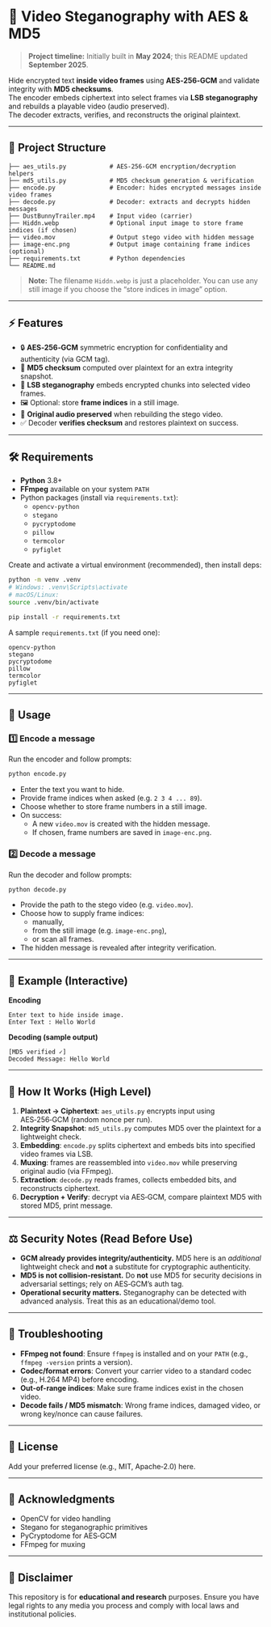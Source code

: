 # 🔐 Video Steganography with AES & MD5
> **Project timeline:** Initially built in **May 2024**; this README updated **September 2025**.


Hide encrypted text **inside video frames** using **AES‑256‑GCM** and validate integrity with **MD5 checksums**.  
The encoder embeds ciphertext into select frames via **LSB steganography** and rebuilds a playable video (audio preserved).  
The decoder extracts, verifies, and reconstructs the original plaintext.

---

## 📂 Project Structure

```
├── aes_utils.py            # AES‑256‑GCM encryption/decryption helpers
├── md5_utils.py            # MD5 checksum generation & verification
├── encode.py               # Encoder: hides encrypted messages inside video frames
├── decode.py               # Decoder: extracts and decrypts hidden messages
├── DustBunnyTrailer.mp4    # Input video (carrier)
├── Hiddn.webp              # Optional input image to store frame indices (if chosen)
├── video.mov               # Output stego video with hidden message
├── image-enc.png           # Output image containing frame indices (optional)
├── requirements.txt        # Python dependencies
└── README.md
```

> **Note:** The filename `Hiddn.webp` is just a placeholder. You can use any still image if you choose the “store indices in image” option.

---

## ⚡ Features

- 🔒 **AES‑256‑GCM** symmetric encryption for confidentiality and authenticity (via GCM tag).
- 🧮 **MD5 checksum** computed over plaintext for an extra integrity snapshot.
- 🧬 **LSB steganography** embeds encrypted chunks into selected video frames.
- 🖼️ Optional: store **frame indices** in a still image.
- 🎵 **Original audio preserved** when rebuilding the stego video.
- ✅ Decoder **verifies checksum** and restores plaintext on success.

---

## 🛠 Requirements

- **Python** 3.8+
- **FFmpeg** available on your system `PATH`
- Python packages (install via `requirements.txt`):
  - `opencv-python`
  - `stegano`
  - `pycryptodome`
  - `pillow`
  - `termcolor`
  - `pyfiglet`

Create and activate a virtual environment (recommended), then install deps:

```bash
python -m venv .venv
# Windows: .venv\Scripts\activate
# macOS/Linux:
source .venv/bin/activate

pip install -r requirements.txt
```

A sample `requirements.txt` (if you need one):

```
opencv-python
stegano
pycryptodome
pillow
termcolor
pyfiglet
```

---

## 🚀 Usage

### 1️⃣ Encode a message
Run the encoder and follow prompts:

```bash
python encode.py
```
- Enter the text you want to hide.
- Provide frame indices when asked (e.g. `2 3 4 ... 89`).
- Choose whether to store frame numbers in a still image.
- On success:
  - A new `video.mov` is created with the hidden message.
  - If chosen, frame numbers are saved in `image-enc.png`.

### 2️⃣ Decode a message
Run the decoder and follow prompts:

```bash
python decode.py
```
- Provide the path to the stego video (e.g. `video.mov`).
- Choose how to supply frame indices:
  - manually,
  - from the still image (e.g. `image-enc.png`),
  - or scan all frames.
- The hidden message is revealed after integrity verification.

---

## 🎯 Example (Interactive)

**Encoding**
```
Enter text to hide inside image.
Enter Text : Hello World
```

**Decoding (sample output)**
```
[MD5 verified ✓]
Decoded Message: Hello World
```

---

## 🧩 How It Works (High Level)

1. **Plaintext → Ciphertext**: `aes_utils.py` encrypts input using AES‑256‑GCM (random nonce per run).  
2. **Integrity Snapshot**: `md5_utils.py` computes MD5 over the plaintext for a lightweight check.  
3. **Embedding**: `encode.py` splits ciphertext and embeds bits into specified video frames via LSB.  
4. **Muxing**: frames are reassembled into `video.mov` while preserving original audio (via FFmpeg).  
5. **Extraction**: `decode.py` reads frames, collects embedded bits, and reconstructs ciphertext.  
6. **Decryption + Verify**: decrypt via AES‑GCM, compare plaintext MD5 with stored MD5, print message.

---

## ⚖️ Security Notes (Read Before Use)

- **GCM already provides integrity/authenticity.** MD5 here is an *additional* lightweight check and **not** a substitute for cryptographic authenticity.  
- **MD5 is not collision‑resistant.** Do **not** use MD5 for security decisions in adversarial settings; rely on AES‑GCM’s auth tag.  
- **Operational security matters.** Steganography can be detected with advanced analysis. Treat this as an educational/demo tool.

---

## 🧪 Troubleshooting

- **FFmpeg not found**: Ensure `ffmpeg` is installed and on your `PATH` (e.g., `ffmpeg -version` prints a version).  
- **Codec/format errors**: Convert your carrier video to a standard codec (e.g., H.264 MP4) before encoding.  
- **Out-of-range indices**: Make sure frame indices exist in the chosen video.  
- **Decode fails / MD5 mismatch**: Wrong frame indices, damaged video, or wrong key/nonce can cause failures.

---

## 📜 License

Add your preferred license (e.g., MIT, Apache‑2.0) here.

---

## 🙏 Acknowledgments

- OpenCV for video handling
- Stegano for steganographic primitives
- PyCryptodome for AES‑GCM
- FFmpeg for muxing

---

## 📣 Disclaimer

This repository is for **educational and research** purposes. Ensure you have legal rights to any media you process and comply with local laws and institutional policies.